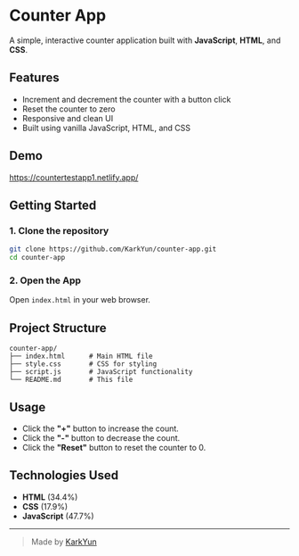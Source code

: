 # Counter App

A simple, interactive counter application built with **JavaScript**, **HTML**, and **CSS**.

## Features

- Increment and decrement the counter with a button click
- Reset the counter to zero
- Responsive and clean UI
- Built using vanilla JavaScript, HTML, and CSS

## Demo

https://countertestapp1.netlify.app/

## Getting Started

### 1. Clone the repository

```bash
git clone https://github.com/KarkYun/counter-app.git
cd counter-app
```

### 2. Open the App

Open `index.html` in your web browser.

## Project Structure

```plaintext
counter-app/
├── index.html      # Main HTML file
├── style.css       # CSS for styling
├── script.js       # JavaScript functionality
└── README.md       # This file
```

## Usage

- Click the **"+"** button to increase the count.
- Click the **"-"** button to decrease the count.
- Click the **"Reset"** button to reset the counter to 0.

## Technologies Used

- **HTML** (34.4%)
- **CSS** (17.9%)
- **JavaScript** (47.7%)

---

> Made by [KarkYun](https://github.com/KarkYun)
